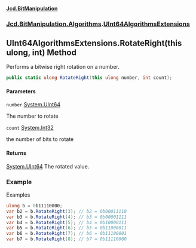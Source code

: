 #### [Jcd.BitManipulation](index.md 'index')

### [Jcd.BitManipulation.Algorithms](Jcd.BitManipulation.Algorithms.md 'Jcd.BitManipulation.Algorithms').[UInt64AlgorithmsExtensions](Jcd.BitManipulation.Algorithms.UInt64AlgorithmsExtensions.md 'Jcd.BitManipulation.Algorithms.UInt64AlgorithmsExtensions')

## UInt64AlgorithmsExtensions.RotateRight(this ulong, int) Method

Performs a bitwise right rotation on a number.

```csharp
public static ulong RotateRight(this ulong number, int count);
```

#### Parameters

<a name='Jcd.BitManipulation.Algorithms.UInt64AlgorithmsExtensions.RotateRight(thisulong,int).number'></a>

`number` [System.UInt64](https://docs.microsoft.com/en-us/dotnet/api/System.UInt64 'System.UInt64')

The number to rotate

<a name='Jcd.BitManipulation.Algorithms.UInt64AlgorithmsExtensions.RotateRight(thisulong,int).count'></a>

`count` [System.Int32](https://docs.microsoft.com/en-us/dotnet/api/System.Int32 'System.Int32')

the number of bits to rotate

#### Returns

[System.UInt64](https://docs.microsoft.com/en-us/dotnet/api/System.UInt64 'System.UInt64')
The rotated value.

### Example

Examples

```csharp
ulong b = 0b11110000;
var b2 = b.RotateRight(3); // b2 = 0b00011110
var b3 = b.RotateRight(4); // b3 = 0b00001111
var b4 = b.RotateRight(5); // b4 = 0b10000111
var b5 = b.RotateRight(6); // b5 = 0b11000011
var b6 = b.RotateRight(7); // b6 = 0b11100001
var b7 = b.RotateRight(8); // b7 = 0b11110000
```